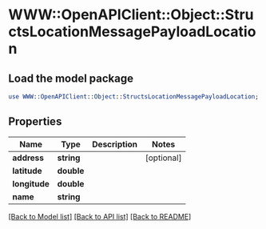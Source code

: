 # WWW::OpenAPIClient::Object::StructsLocationMessagePayloadLocation

## Load the model package
```perl
use WWW::OpenAPIClient::Object::StructsLocationMessagePayloadLocation;
```

## Properties
Name | Type | Description | Notes
------------ | ------------- | ------------- | -------------
**address** | **string** |  | [optional] 
**latitude** | **double** |  | 
**longitude** | **double** |  | 
**name** | **string** |  | 

[[Back to Model list]](../README.md#documentation-for-models) [[Back to API list]](../README.md#documentation-for-api-endpoints) [[Back to README]](../README.md)


